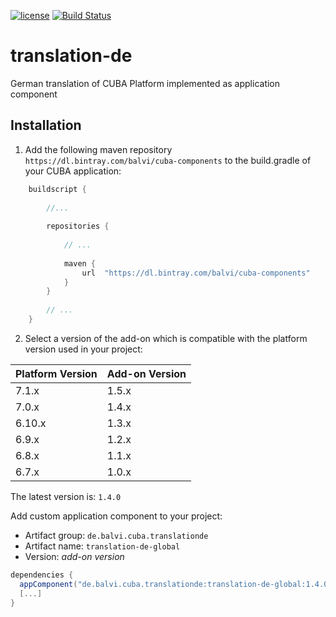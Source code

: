 [![license](https://img.shields.io/badge/license-Apache%20License%202.0-blue.svg?style=flat)](http://www.apache.org/licenses/LICENSE-2.0)
[![Build Status](https://travis-ci.org/balvi/translation-de.svg?branch=master)](https://travis-ci.org/balvi/translation-de.svg?branch=master)

# translation-de
German translation of CUBA Platform implemented as application component

## Installation

1. Add the following maven repository `https://dl.bintray.com/balvi/cuba-components` to the build.gradle of your CUBA application:

```groovy
    buildscript {
        
        //...
        
        repositories {
        
            // ...
        
            maven {
                url  "https://dl.bintray.com/balvi/cuba-components"
            }
        }
        
        // ...
    }
```

2. Select a version of the add-on which is compatible with the platform version used in your project:

| Platform Version | Add-on Version |
| ---------------- | -------------- |
| 7.1.x            | 1.5.x          |
| 7.0.x            | 1.4.x          |
| 6.10.x           | 1.3.x          |
| 6.9.x            | 1.2.x          |
| 6.8.x            | 1.1.x          |
| 6.7.x            | 1.0.x          |

The latest version is: `1.4.0`

Add custom application component to your project:

* Artifact group: `de.balvi.cuba.translationde`
* Artifact name: `translation-de-global`
* Version: *add-on version*

```groovy
dependencies {
  appComponent("de.balvi.cuba.translationde:translation-de-global:1.4.0")
  [...]
}
```
